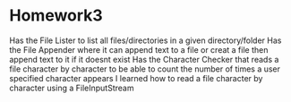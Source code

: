 # Homework3
Has the File Lister to list all files/directories in a given directory/folder
Has the File Appender where it can append text to a file or creat a file then append text to it if it doesnt exist
Has the Character Checker that reads a file character by character to be able to count the number of times a user specified character appears
I learned how to read a file character by character using a FileInputStream
